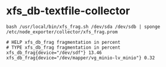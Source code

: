 xfs_db-textfile-collector
======================

`bash /usr/local/bin/xfs_frag.sh /dev/sda /dev/sdb | sponge /etc/node_exporter/collector/xfs_frag.prom`

```
# HELP xfs_db_frag fragmentation in percent
# TYPE xfs_db_frag fragmentation in percent
xfs_db_frag{device="/dev/sdf"} 13.46
xfs_db_frag{device="/dev/mapper/vg_minio-lv_minio"} 0.32
```
